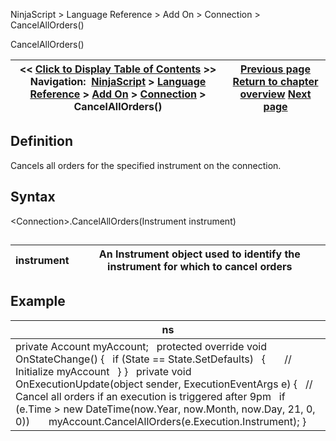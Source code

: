 ﻿
NinjaScript \> Language Reference \> Add On \> Connection \> CancelAllOrders()

CancelAllOrders()

| \<\< [Click to Display Table of Contents](connection_cancelallorders.md) \>\> **Navigation:**     [NinjaScript](ninjascript.md) \> [Language Reference](language_reference_wip.md) \> [Add On](add_on.md) \> [Connection](connection_class.md) \> CancelAllOrders() | [Previous page](connection_class.md) [Return to chapter overview](connection_class.md) [Next page](connect.md) |
| --- | --- |
## Definition
Cancels all orders for the specified instrument on the connection.
 
## Syntax
\<Connection\>.CancelAllOrders(Instrument instrument)
## 

| instrument | An Instrument object used to identify the instrument for which to cancel orders |
| --- | --- |
## 
## 
## Example

| ns |
| --- |
| private Account myAccount;   protected override void OnStateChange() {    if (State \=\= State.SetDefaults)    {        // Initialize myAccount    } }   private void OnExecutionUpdate(object sender, ExecutionEventArgs e) {    // Cancel all orders if an execution is triggered after 9pm    if (e.Time \> new DateTime(now.Year, now.Month, now.Day, 21, 0, 0))        myAccount.CancelAllOrders(e.Execution.Instrument); } |

